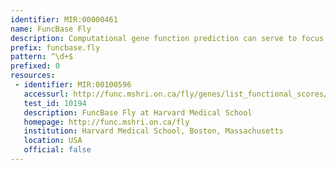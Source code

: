 ```yaml
---
identifier: MIR:00000461
name: FuncBase Fly
description: Computational gene function prediction can serve to focus experimental resources on high-priority experimental tasks. FuncBase is a web resource for viewing quantitative machine learning-based gene function annotations. Quantitative annotations of genes, including fungal and mammalian genes, with Gene Ontology terms are accompanied by a community feedback system. Evidence underlying function annotations is shown. FuncBase provides links to external resources, and may be accessed directly or via links from species-specific databases. This collection references Drosophila data.
prefix: funcbase.fly
pattern: ^\d+$
prefixed: 0
resources:
 - identifier: MIR:00100596
   accessurl: http://func.mshri.on.ca/fly/genes/list_functional_scores/${id}
   test_id: 10194
   description: FuncBase Fly at Harvard Medical School
   homepage: http://func.mshri.on.ca/fly
   institution: Harvard Medical School, Boston, Massachusetts
   location: USA
   official: false
---
```


